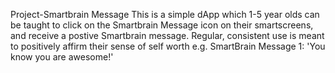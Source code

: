 Project-Smartbrain Message
This is a simple dApp which 1-5 year olds can be taught to click on the Smartbrain Message icon on their smartscreens, and receive a postive Smartbrain message. Regular, consistent use is meant to positively affirm their sense of self worth e.g. SmartBrain Message 1: 'You know you are awesome!'
